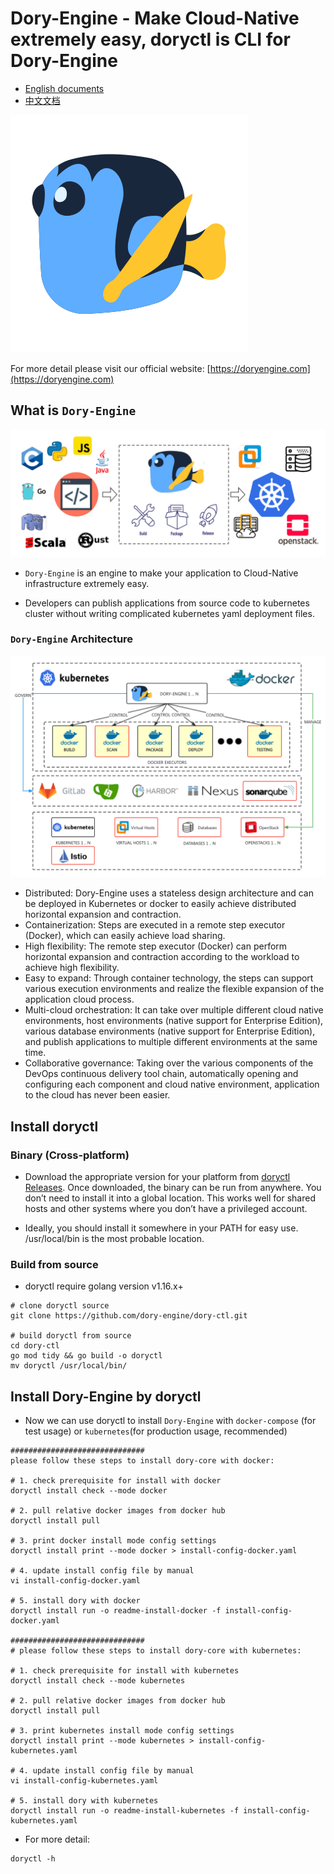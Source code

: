 # Dory-Engine - Make Cloud-Native extremely easy, doryctl is CLI for Dory-Engine

- [English documents](README.md)
- [中文文档](README-zh.md)

![](docs/images/dory-icon.png)

For more detail please visit our official website: [https://doryengine.com](https://doryengine.com)

## What is `Dory-Engine`

![](docs/images/what-is-dory.png)

- `Dory-Engine` is an engine to make your application to Cloud-Native infrastructure extremely easy. 

- Developers can publish applications from source code to kubernetes cluster without writing complicated kubernetes yaml deployment files.

### `Dory-Engine` Architecture

![](docs/images/architecture.png)

- Distributed: Dory-Engine uses a stateless design architecture and can be deployed in Kubernetes or docker to easily achieve distributed horizontal expansion and contraction.
- Containerization: Steps are executed in a remote step executor (Docker), which can easily achieve load sharing.
- High flexibility: The remote step executor (Docker) can perform horizontal expansion and contraction according to the workload to achieve high flexibility.
- Easy to expand: Through container technology, the steps can support various execution environments and realize the flexible expansion of the application cloud process.
- Multi-cloud orchestration: It can take over multiple different cloud native environments, host environments (native support for Enterprise Edition), various database environments (native support for Enterprise Edition), and publish applications to multiple different environments at the same time.
- Collaborative governance: Taking over the various components of the DevOps continuous delivery tool chain, automatically opening and configuring each component and cloud native environment, application to the cloud has never been easier.

## Install doryctl

### Binary (Cross-platform)

- Download the appropriate version for your platform from [doryctl Releases](https://github.com/dory-engine/dory-ctl/releases). Once downloaded, the binary can be run from anywhere. You don’t need to install it into a global location. This works well for shared hosts and other systems where you don’t have a privileged account.

- Ideally, you should install it somewhere in your PATH for easy use. /usr/local/bin is the most probable location.

### Build from source

- doryctl require golang version v1.16.x+

```shell script
# clone doryctl source
git clone https://github.com/dory-engine/dory-ctl.git

# build doryctl from source
cd dory-ctl
go mod tidy && go build -o doryctl
mv doryctl /usr/local/bin/
```

## Install Dory-Engine by doryctl

- Now we can use doryctl to install `Dory-Engine` with `docker-compose` (for test usage) or `kubernetes`(for production usage, recommended)

```shell script
##############################
please follow these steps to install dory-core with docker:

# 1. check prerequisite for install with docker
doryctl install check --mode docker

# 2. pull relative docker images from docker hub
doryctl install pull

# 3. print docker install mode config settings
doryctl install print --mode docker > install-config-docker.yaml

# 4. update install config file by manual
vi install-config-docker.yaml

# 5. install dory with docker
doryctl install run -o readme-install-docker -f install-config-docker.yaml

##############################
# please follow these steps to install dory-core with kubernetes:

# 1. check prerequisite for install with kubernetes
doryctl install check --mode kubernetes

# 2. pull relative docker images from docker hub
doryctl install pull

# 3. print kubernetes install mode config settings
doryctl install print --mode kubernetes > install-config-kubernetes.yaml

# 4. update install config file by manual
vi install-config-kubernetes.yaml

# 5. install dory with kubernetes
doryctl install run -o readme-install-kubernetes -f install-config-kubernetes.yaml
```

- For more detail:

```shell script
doryctl -h
```
